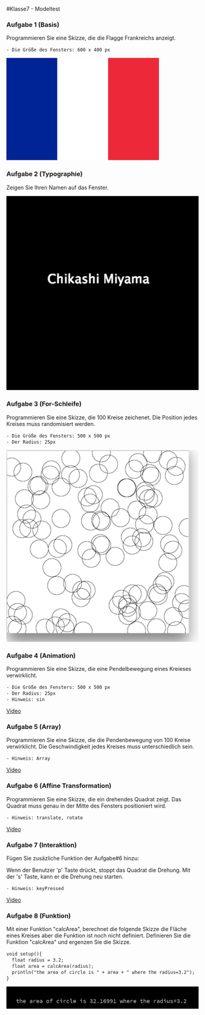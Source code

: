 #Klasse7 - Modeltest

### Aufgabe 1 (Basis)

Programmieren Sie eine Skizze, die die Flagge Frankreichs anzeigt.

	- Die Größe des Fensters: 600 x 400 px

![](res/test/Flag_of_France.png)

### Aufgabe 2 (Typographie)
Zeigen Sie Ihren Namen auf das Fenster.


![](res/test/q2.png)

### Aufgabe 3 (For-Schleife)

Programmieren Sie eine Skizze, die 100 Kreise zeichenet. Die Position jedes Kreises muss randomisiert werden.

	- Die Größe des Fensters: 500 x 500 px
	- Der Radius: 25px

![](res/test/q3.png)

### Aufgabe 4 (Animation)

Programmieren Sie eine Skizze, die eine Pendelbewegung eines Kreieses verwirklicht.

	- Die Größe des Fensters: 500 x 500 px
	- Der Radius: 25px
	- Hinweis: sin

[Video](https://youtu.be/LmIMiTNqv9E)

### Aufgabe 5 (Array)

Programmieren Sie eine Skizze, die die Pendenbewegung von 100 Kreise verwirklicht. Die Geschwindigkeit jedes Kreises muss unterschiedlich sein.

	- Hinweis: Array

[Video](https://www.youtube.com/watch?v=fvszWLX_MvU)

### Aufgabe 6 (Affine Transformation)
Programmieren Sie eine Skizze, die ein drehendes Quadrat zeigt.
Das Quadrat muss genau in der Mitte des Fensters positioniert wird.

	- Hinweis: translate, rotate

[Video](https://www.youtube.com/watch?v=m0dra5rLSno)

### Aufgabe 7 (Interaktion)

Fügen Sie zusäzliche Funktion der Aufgabe#6 hinzu:

Wenn der Benutzer 'p' Taste drückt, stoppt das Quadrat die Drehung. Mit der 's' Taste, kann er die Drehung neu starten.

	- Hinweis: keyPressed

[Video](https://www.youtube.com/watch?v=myaFM3gLd2g)

### Aufgabe 8 (Funktion)

Mit einer Funktion "calcArea", berechnet die folgende Skizze die Fläche eines Kreises aber die Funktion ist noch nicht definiert. Definieren Sie die Funktion "calcArea" und ergenzen Sie die Skizze.

```
void setup(){
  float radius = 3.2;
  float area = calcArea(radius);
  println("the area of circle is " + area + " where the radius=3.2");
}
```
![](res/test/q8.png)

